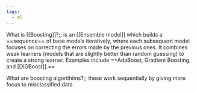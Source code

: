 ```yaml
---
tags:
  - ml
---
```

What is [[Boosting]]?;; is an [[Ensemble model]] which builds a ==sequence== of base models iteratively, where each subsequent model focuses on correcting the errors made by the previous ones.   It combines weak learners (models that are slightly better than random guessing) to create a strong learner. Examples include ==AdaBoost, Gradient Boosting, and [[XGBoost]].==

What are boosting algorithims?;;  these work sequentially by giving more focus to misclassified data.